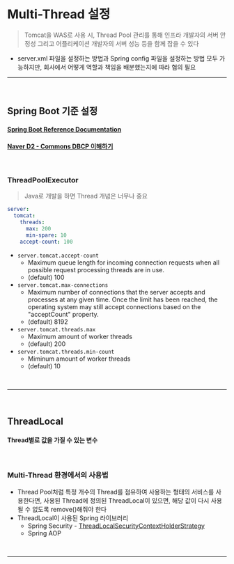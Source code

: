 # Multi-Thread 설정
> Tomcat을 WAS로 사용 시, Thread Pool 관리를 통해 인프라 개발자의 서버 안정성 그리고 어플리케이션 개발자의 서버 성능 등을 함께 잡을 수 있다
* server.xml 파일을 설정하는 방법과 Spring config 파일을 설정하는 방법 모두 가능하지만, 회사에서 어떻게 역할과 책임을 배분했는지에 따라 협의 필요

<hr>
<br>

## Spring Boot 기준 설정
#### [Spring Boot Reference Documentation](https://docs.spring.io/spring-boot/docs/current/reference/html/application-properties.html)
#### [Naver D2 - Commons DBCP 이해하기](https://d2.naver.com/helloworld/5102792)

<br>

### ThreadPoolExecutor
> Java로 개발을 하면 Thread 개념은 너무나 중요
```yml
server:
  tomcat:
    threads:
      max: 200
      min-spare: 10
    accept-count: 100
```
* `server.tomcat.accept-count`
  * Maximum queue length for incoming connection requests when all possible request processing threads are in use.
  * (default) 100
* `server.tomcat.max-connections`
  * Maximum number of connections that the server accepts and processes at any given time. Once the limit has been reached, the operating system may still accept connections based on the "acceptCount" property.
  * (default) 8192
* `server.tomcat.threads.max`
  * Maximum amount of worker threads
  * (default) 200
* `server.tomcat.threads.min-count`
  * Miminum amount of worker threads
  * (default) 10

<br>
<hr>
<br>

## ThreadLocal
#### Thread별로 값을 가질 수 있는 변수

<br>

### Multi-Thread 환경에서의 사용법
* Thread Pool처럼 특정 개수의 Thread를 점유하여 사용하는 형태의 서비스를 사용한다면, 사용된 Thread에 정의된 ThreadLocal이 있으면, 해당 값이 다시 사용될 수 없도록 remove()해줘야 한다
* ThreadLocal이 사용된 Spring 라이브러리
  * Spring Security - [ThreadLocalSecurityContextHolderStrategy](https://github.com/spring-projects/spring-security/blob/e8c53ac72dfa4a49a9b802e5cb4823ee8e4dc916/core/src/main/java/org/springframework/security/core/context/ThreadLocalSecurityContextHolderStrategy.java#L32)
  * Spring AOP

<br>
<hr>
<br>
